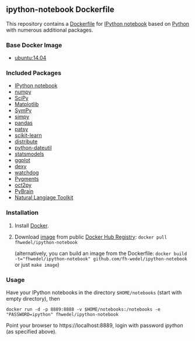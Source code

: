 ## ipython-notebook Dockerfile

This repository contains a [Dockerfile](https://www.docker.com/)
for [IPython notebook](https://ipython.org/notebook.html) based on [Python](https://docs.python.org)
with numerous additional packages.

### Base Docker Image

* [ubuntu:14.04](https://registry.hub.docker.com/_/ubuntu/)

### Included Packages

* [IPython notebook](https://ipython.org/notebook.html)
* [numpy](http://www.numpy.org/)
* [SciPy](http://www.scipy.org/)
* [Matplotlib](http://matplotlib.org/)
* [SymPy](http://sympy.org)
* [simpy](https://simpy.readthedocs.org)
* [pandas](http://pandas.pydata.org/)
* [patsy](https://patsy.readthedocs.org)
* [scikit-learn](http://scikit-learn.org/)
* [distribute](https://pypi.python.org/pypi/distribute)
* [python-dateutil](http://labix.org/python-dateutil)
* [statsmodels](http://statsmodels.sourceforge.net/)
* [ggplot](https://github.com/yhat/ggplot/)
* [dexy](http://dexy.it/)
* [watchdog](https://github.com/gorakhargosh/watchdog)
* [Pygments](http://pygments.org/)
* [oct2py](https://github.com/blink1073/oct2py)
* [PyBrain](http://pybrain.org/)
* [Natural Langiage Toolkit](http://www.nltk.org/)

### Installation

1. Install [Docker](https://www.docker.com/).

2. Download [image](https://registry.hub.docker.com/u/fh-wedel/ipython-notebook) from public [Docker Hub Registry](https://registry.hub.docker.com/): `docker pull fhwedel/ipython-notebook`

   (alternatively, you can build an image from the Dockerfile: `docker build -t="fhwedel/ipython-notebook" github.com/fh-wedel/ipython-notebook` or just `make image`)


### Usage

Have your IPython notebooks in the directory `$HOME/notebooks` (start with empty directory), then

    docker run -d -p 8889:8888 -v $HOME/notebooks:/notebooks -e "PASSWORD=ipython" fhwedel/ipython-notebook

Point your browser to https://localhost:8889, login with password *ipython* (as specified above).
